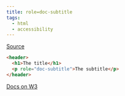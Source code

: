 ```yaml
---
title: role=doc-subtitle
tags:
  - html
  - accessibility
---
```


[Source](https://twitter.com/stevefaulkner/status/1236241209686966272)

```html
<header>
  <h1>The title</h1>
  <p role="doc-subtitle">The subtitle</p>
</header>
```

[Docs on W3](https://www.w3.org/TR/dpub-aria-1.0/#doc-subtitle)